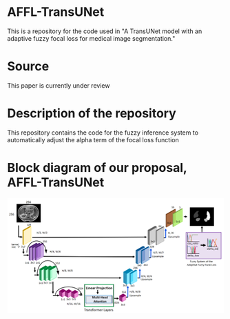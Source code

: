 # AFFL-TransUNet
This is a repository for the code used in "A TransUNet model with an adaptive fuzzy focal loss for medical image segmentation."
# Source
This paper is currently under review 

# Description of the repository
This repository contains the code for the fuzzy inference system to automatically adjust the alpha term of the focal loss function 

# Block diagram of our proposal, AFFL-TransUNet
![Alt Text](Figures/Diagram.png)
